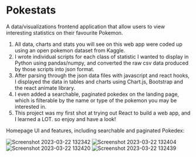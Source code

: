 # Pokestats
 A data/visualizations frontend application that allow users to view interesting statistics on their favourite Pokemon.
 
 1. All data, charts and stats you will see on this web app were coded up using an open pokemon dataset from Kaggle.
 2. I wrote individual scripts for each class of statistic I wanted to display in Python using pandas/numpy, and converted the raw csv data produced by those scripts into json format.
 3. After parsing through the json data files with javascript and react hooks, I displayed the data in tables and charts using Chart.js, Bootstrap and the react animate library.
 4. I even added a searchable, paginated pokedex on the landing page, which is filterable by the name or type of the pokemon you may be interested in.
 5. This project was my first shot at trying out React to build a web app, and I learned a LOT. so enjoy and have a look!
 
 Homepage UI and features, including searchable and paginated Pokedex:
 
 
![Screenshot 2023-03-22 132342](https://user-images.githubusercontent.com/42081057/226987556-aa312779-33c7-4ebb-b8e6-41ef51d9c4e1.png)
![Screenshot 2023-03-22 132404](https://user-images.githubusercontent.com/42081057/226987559-7cf3afd2-5820-4ba6-947a-bc288b6a8f80.png)
![Screenshot 2023-03-22 132420](https://user-images.githubusercontent.com/42081057/226987561-a73ae0d9-018b-42a2-bfd6-22c950287650.png)
![Screenshot 2023-03-22 132439](https://user-images.githubusercontent.com/42081057/226987565-d0db8484-2bdc-4ff5-8c09-c8985650b284.png)
